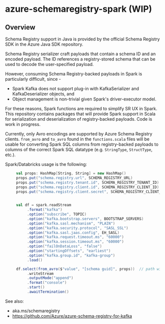 # azure-schemaregistry-spark (WIP)

## Overview

Schema Registry support in Java is provided by the official Schema Registry SDK in the Azure Java SDK repository.

Schema Registry serializer craft payloads that contain a schema ID and an encoded payload.  The ID references a registry-stored schema that can be used to decode the user-specified payload.

However, consuming Schema Registry-backed payloads in Spark is particularly difficult, since - 
- Spark Kafka does not support plug-in with KafkaSerializer and KafkaDeserializer objects, and
- Object management is non-trivial given Spark's driver-executor model.

For these reasons, Spark functions are required to simplify SR UX in Spark.  This repository contains packages that will provide Spark support in Scala for serialization and deserialization of registry-backed payloads.  Code is work in progress.

Currently, only Avro encodings are supported by Azure Schema Registry clients.  `from_avro` and `to_avro` found in the `functions.scala` files will be usable for converting Spark SQL columns from registry-backed payloads to columns of the correct Spark SQL datatype (e.g. `StringType`, `StructType`, etc.).

Spark/Databricks usage is the following:

```scala
     val props: HashMap[String, String] = new HashMap()
     props.put("schema.registry.url", SCHEMA_REGISTRY_URL)
     props.put("schema.registry.tenant.id", SCHEMA_REGISTRY_TENANT_ID)
     props.put("schema.registry.client.id", SCHEMA_REGISTRY_CLIENT_ID)
     props.put("schema.registry.client.secret", SCHEMA_REGISTRY_CLIENT_SECRET)
     

     val df = spark.readStream
          .format("kafka")
          .option("subscribe", TOPIC)
          .option("kafka.bootstrap.servers", BOOTSTRAP_SERVERS)
          .option("kafka.sasl.mechanism", "PLAIN")
          .option("kafka.security.protocol", "SASL_SSL")
          .option("kafka.sasl.jaas.config", EH_SASL)
          .option("kafka.request.timeout.ms", "60000")
          .option("kafka.session.timeout.ms", "60000")
          .option("failOnDataLoss", "false")
          .option("startingOffsets", "earliest")
          .option("kafka.group.id", "kafka-group")
          .load()

     df.select(from_avro($"value", "[schema guid]", props))  // path will be changed in the future
          .writeStream
          .outputMode("append")
          .format("console")
          .start()
          .awaitTermination()
```

See also:
- aka.ms/schemaregistry
- https://github.com/Azure/azure-schema-registry-for-kafka
